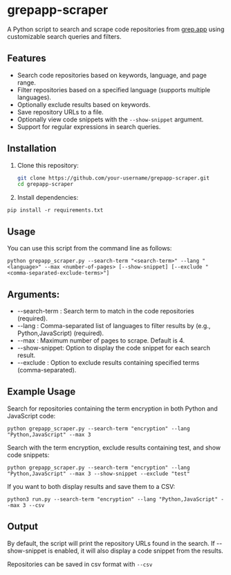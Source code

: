 # grepapp-scraper

A Python script to search and scrape code repositories from [grep.app](https://grep.app/) using customizable search queries and filters.

## Features

- Search code repositories based on keywords, language, and page range.
- Filter repositories based on a specified language (supports multiple languages).
- Optionally exclude results based on keywords.
- Save repository URLs to a file.
- Optionally view code snippets with the `--show-snippet` argument.
- Support for regular expressions in search queries.

## Installation

1. Clone this repository:

   ```bash
   git clone https://github.com/your-username/grepapp-scraper.git
   cd grepapp-scraper

2. Install dependencies:

```
pip install -r requirements.txt
```


## Usage
You can use this script from the command line as follows:

```
python grepapp_scraper.py --search-term "<search-term>" --lang "<language>" --max <number-of-pages> [--show-snippet] [--exclude "<comma-separated-exclude-terms>"]
```

## Arguments:
* --search-term <term>: Search term to match in the code repositories (required).
* --lang <language>: Comma-separated list of languages to filter results by (e.g., Python,JavaScript) (required).
* --max <number>: Maximum number of pages to scrape. Default is 4.
* --show-snippet: Option to display the code snippet for each search result.
* --exclude <terms>: Option to exclude results containing specified terms (comma-separated).


## Example Usage

Search for repositories containing the term encryption in both Python and JavaScript code:

```
python grepapp_scraper.py --search-term "encryption" --lang "Python,JavaScript" --max 3
```


Search with the term encryption, exclude results containing test, and show code snippets:

```
python grepapp_scraper.py --search-term "encryption" --lang "Python,JavaScript" --max 3 --show-snippet --exclude "test"
```

If you want to both display results and save them to a CSV:
```
python3 run.py --search-term "encryption" --lang "Python,JavaScript" --max 3 --csv

```



##  Output

By default, the script will print the repository URLs found in the search. If --show-snippet is enabled, it will also display a code snippet from the results.

Repositories can be saved in csv format with `--csv`
